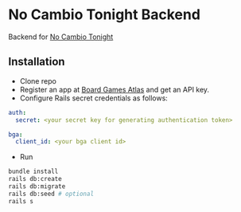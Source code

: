 # No Cambio Tonight Backend

Backend for [No Cambio Tonight](https://github.com/szib/no-cambio-tonight)

## Installation

- Clone repo
- Register an app at [Board Games Atlas](https://www.boardgameatlas.com/api/docs) and get an API key.
- Configure Rails secret credentials as follows:

```yaml
auth:
  secret: <your secret key for generating authentication token>

bga:
  client_id: <your bga client id>
```

- Run

```sh
bundle install
rails db:create
rails db:migrate
rails db:seed # optional
rails s
```
